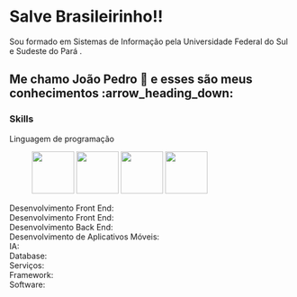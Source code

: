 <h1>Salve Brasileirinho!!</h1>

<p>Sou formado em Sistemas de Informação pela Universidade Federal do Sul e Sudeste do Pará .</p>

<h2>Me chamo João Pedro 👋 e esses são meus conhecimentos :arrow_heading_down:</h2>

<h3>Skills</h3>

<dl>
  <dt>Linguagem de programação</dt>
  <dd>
    <p>
      <img src="https://github.com/joaosscc/icons/blob/main/python.png" width="75px">
      <img src="https://github.com/joaosscc/icons/blob/main/java.png" width="75px">
      <img src="https://github.com/joaosscc/icons/blob/main/javascript.png" width="75px">
      <img src="https://github.com/joaosscc/icons/blob/main/c.png" width="75px">
    </p>
  </dd>
  <dt>Desenvolvimento Front End:</dt>
  
  <dt>Desenvolvimento Front End:</dt>
  <dt>Desenvolvimento Back End:</dt>
  <dt>Desenvolvimento de Aplicativos Móveis:</dt>
  <dt>IA:</dt>
  <dt>Database:</dt>
  <dt>Serviços:</dt>
  <dt>Framework:</dt>
  <dt>Software:</dt>
  
</dl>
